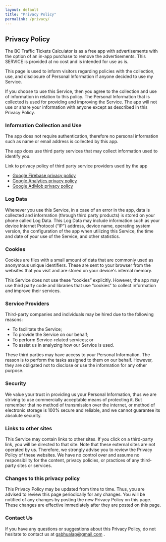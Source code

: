 ```yaml
---
layout: default
title: "Privacy Policy"
permalink: /privacy/
---
```


## Privacy Policy

The BC Traffic Tickets Calculator is as a free app with advertisements with the option of an in-app purchase to remove the advertisements. This SERVICE is provided at no cost and is intended for use as is.

This page is used to inform visitors regarding policies with the collection, use, and disclosure of Personal Information if anyone decided to use my Service.

If you choose to use this Service, then you agree to the collection and use of information in relation to this policy. The Personal Information that is collected is used for providing and improving the Service. The app will not use or share your information with anyone except as described in this Privacy Policy.


### Information Collection and Use

The app does not require authentication, therefore no personal information such as name or email address is collected by this app.

The app does use third party services that may collect information used to identify you.

Link to privacy policy of third party service providers used by the app


- [Google Firebase privacy policy](https://firebase.google.com/support/privacy)
- [Google Analytics privacy policy](https://firebase.google.com/policies/analytics)
- [Google AdMob privacy policy](https://support.google.com/admob/answer/6128543?hl=en)


### Log Data

Whenever you use this Service, in a case of an error in the app, data is collected and information (through third party products) is stored on your phone called Log Data. This Log Data may include information such as your device Internet Protocol (“IP”) address, device name, operating system version, the configuration of the app when utilizing this Service, the time and date of your use of the Service, and other statistics.


### Cookies

Cookies are files with a small amount of data that are commonly used as anonymous unique identifiers. These are sent to your browser from the websites that you visit and are stored on your device's internal memory.

This Service does not use these “cookies” explicitly. However, the app may use third party code and libraries that use “cookies” to collect information and improve their services. 


### Service Providers

Third-party companies and individuals may be hired due to the following reasons:

- To facilitate the Service;
- To provide the Service on our behalf;
- To perform Service-related services; or
- To assist us in analyzing how our Service is used.

These third parties may have access to your Personal Information. The reason is to perform the tasks assigned to them on our behalf. However, they are obligated not to disclose or use the information for any other purpose.


### Security

We value your trust in providing us your Personal Information, thus we are striving to use commercially acceptable means of protecting it. But remember that no method of transmission over the internet, or method of electronic storage is 100% secure and reliable, and we cannot guarantee its absolute security.


### Links to other sites

This Service may contain links to other sites. If you click on a third-party link, you will be directed to that site. Note that these external sites are not operated by us. Therefore, we strongly advise you to review the Privacy Policy of these websites. We have no control over and assume no responsibility for the content, privacy policies, or practices of any third-party sites or services.


### Changes to this privacy policy

This Privacy Policy may be updated from time to time. Thus, you are advised to review this page periodically for any changes. You will be notified of any changes by posting the new Privacy Policy on this page. These changes are effective immediately after they are posted on this page.


### Contact Us

If you have any questions or suggestions about this Privacy Policy, do not hesitate to contact us at <gabhualap@gmail.com> .

